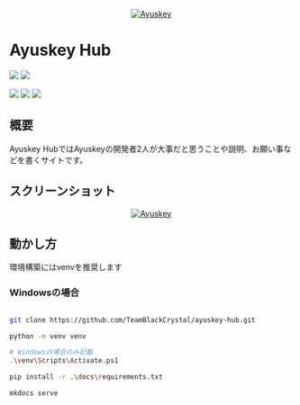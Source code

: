 <p align="center">
  <a href="https://ayuskey-hub.readthedocs.io/"><img src="https://s3.akarinext.org/assets/*/ayuskey-desk-4.png" alt="Ayuskey"></a>
</p>

# Ayuskey Hub

[![][document-badge]][document-link]
[![][e2e-badge]][e2e-link]

[![][fork-of-badge]][fork-of-link]
[![][summaly-badge]][summaly-link]
[![][mfmjs-badge]][mfmjs-link]

## 概要

Ayuskey HubではAyuskeyの開発者2人が大事だと思うことや説明、お願い事などを書くサイトです。

## スクリーンショット

<p align="center">
  <a href="https://ayuskey-hub.readthedocs.io/"><img src="https://s3.akarinext.org/assets/*/ayuskey-desk-3.png" alt="Ayuskey"></a>
</p>

## 動かし方

環境構築にはvenvを推奨します

### Windowsの場合

```bash

git clone https://github.com/TeamBlackCrystal/ayuskey-hub.git

python -m venv venv

# Windowsの場合のみ記載
.\venv\Scripts\Activate.ps1

pip install -r .\docs\requirements.txt

mkdocs serve
```

[document-badge]: https://img.shields.io/readthedocs/ayuskey-hub?style=flat-square

[document-link]: https://ayuskey-hub.readthedocs.io/ja/latest/?badge=latest

[e2e-link]:      https://github.com/TeamBlackCrystal/misskey/actions/workflows/e2e.yml

[e2e-badge]:     https://img.shields.io/github/workflow/status/TeamBlackCrystal/misskey/Ayuskey%20E2E%20Test?label=E2E%20Test&style=flat-square

[fork-of-link]:  https://github.com/syuilo/misskey/tree/v11

[fork-of-badge]: https://img.shields.io/badge/fork%20of-misskey--dev%2Fmisskey-important.svg?style=flat-square

[summaly-link]:  https://www.npmjs.com/package/@ayuskey/summaly

[summaly-badge]: https://img.shields.io/badge/summaly-%40ayuskey%2Fsummaly-blue.svg?style=flat-square

[mfmjs-link]:    https://github.com/TeamBlackCrystal/misskey/issues/222

[mfmjs-badge]:   https://img.shields.io/badge/mfm.js-none(%23222)-blue.svg?style=flat-square

